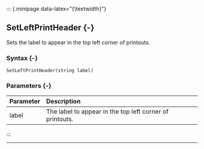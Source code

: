 ::: {.minipage data-latex="{\textwidth}"}
## SetLeftPrintHeader {-}

Sets the label to appear in the top left corner of printouts.

### Syntax {-}

```{sql}
SetLeftPrintHeader(string label)
```

### Parameters {-}

**Parameter** | **Description**
| :-- | :-- |
label | The label to appear in the top left corner of printouts.
:::

***
